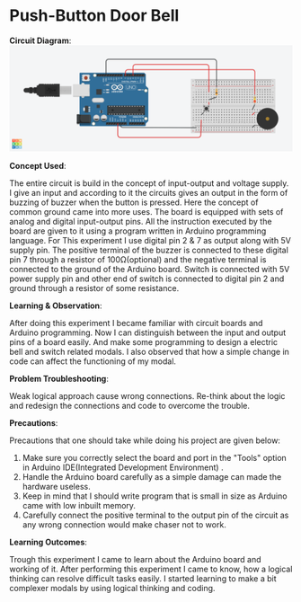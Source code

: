 # Push-Button Door Bell

**Circuit Diagram**:
![Exp4](https://github.com/akhilesh0421/BEEE_CU19/blob/master/png/Door%20Bell.png?raw=true)


**Concept Used**:

The entire circuit is build in the concept of input-output and voltage supply. I give an input and according to it the circuits gives an output in the form of buzzing of buzzer when the button is pressed. Here the concept of common ground came into more uses. The board is equipped with sets of analog and digital input-output pins. All the instruction executed by the board are given to it using a program written in Arduino programming language. For This experiment I use digital pin 2 & 7 as output along with 5V supply pin. The positive terminal of the buzzer is connected to these digital pin 7 through a resistor of 100Ω(optional) and the negative terminal is connected to the ground of the Arduino board. Switch is connected with 5V power supply pin and other end of switch is connected to digital pin 2 and ground through a resistor of some resistance.

**Learning & Observation**:

After doing this experiment I became familiar with circuit boards and Arduino programming. Now I can distinguish between the input and output pins of a board easily. And make some programming to design a electric bell and switch related modals. I also observed that how a simple change in code can affect the functioning of my modal.

**Problem Troubleshooting**:

Weak logical approach cause wrong connections. Re-think about the logic and redesign the connections and code to overcome the trouble.

**Precautions**:

Precautions that one should take while doing his project are given below:

1. Make sure you correctly select the board and port in the "Tools" option in Arduino IDE(Integrated Development Environment) .
2. Handle the Arduino board carefully as a simple damage can made the hardware useless.
3. Keep in mind that I should write program that is small in size as Arduino came with low inbuilt memory.
4. Carefully connect the positive terminal to the output pin of the circuit as any wrong connection would make chaser not to work.

**Learning Outcomes**:

Trough this experiment I came to learn about the Arduino board and working of it. After performing this experiment I came to know, how a logical thinking can resolve difficult tasks easily. I started learning to make a bit complexer modals by using logical thinking and coding.
